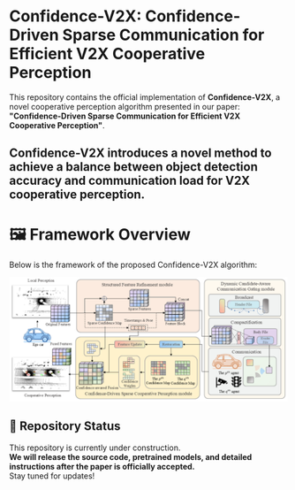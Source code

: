 # Confidence-V2X: Confidence-Driven Sparse Communication for Efficient V2X Cooperative Perception

This repository contains the official implementation of **Confidence-V2X**, a novel cooperative perception algorithm presented in our paper:  
**"Confidence-Driven Sparse Communication for Efficient V2X Cooperative Perception"**.  

 Confidence-V2X introduces a novel method to achieve a balance between object detection accuracy and communication load for V2X cooperative perception.
---
# 🖼️ Framework Overview

Below is the framework of the proposed Confidence-V2X algorithm:  

![Confidence-V2X Framework](https://github.com/Rwang0208/Confidence-V2X/blob/main/image/Confidence-V2X.png)


## 🚧 Repository Status

This repository is currently under construction.  
**We will release the source code, pretrained models, and detailed instructions after the paper is officially accepted.**  
Stay tuned for updates!
